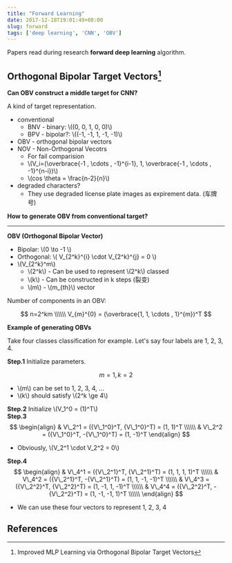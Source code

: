 ```yaml
---
title: "Forward Learning"
date: 2017-12-18T19:01:49+08:00
slug: forward
tags: ['deep learning', 'CNN', 'OBV']
---
```


Papers read during research **forward deep learning** algorithm.

## Orthogonal Bipolar Target Vectors[^1]

**Can OBV construct a middle target for CNN?**

A kind of target representation.

- conventional
    - BNV - binary: \\((0, 0, 1, 0, 0)\\)
    - BPV - bipolar?: \\((-1, -1, 1, -1, -1)\\)
- OBV - orthogonal bipolar vectors
- NOV - Non-Orthogonal Vecotrs
    - For fail comparision
    - \\(V_i=(\overbrace{-1 , \cdots , -1}^{i-1}, 1, \overbrace{-1 , \cdots , -1}^{n-i})\\)
    - \\(cos \theta = \frac{n-2}{n}\\)
- degraded characters?
    - They use degraded license plate images as expirement data. (车牌号)

**How to generate OBV from conventional target?**

<!--more-->

---

**OBV (Orthogonal Bipolar Vector)**

- Bipolar: \\(0 \to -1 \\)
- Orthogonal: \\( V\_{2^k}^{i} \cdot  V\_{2^k}^{j} = 0 \\)
- \\(V_{2^k}^m\\)
    - \\(2^k\\) - Can be used to represent \\(2^k\\) classed
    - \\(k\\) - Can be constructed in k steps (裂变)
    - \\(m\\) - \\(m_{th}\\) vector

Number of components in an OBV:

$$
n=2^km \\\\\\
V_{m}^{0} = (\overbrace{1, 1, \cdots , 1}^{m})^T
$$

**Example of generating OBVs**

Take four classes classification for example. Let's say four labels are 1, 2, 3, 4. <br>

**Step.1** Initialize parameters.

$$
m=1, k=2
$$

- \\(m\\) can be set to 1, 2, 3, 4, ... 
- \\(k\\) should satisfy \\(2^k \ge 4\\)

**Step.2** Initialize \\(V\_1^0 = (1)^T\\) <br>
**Step.3**
$$
\begin{align}
& V\_2^1 = ({V\_1^0}^T, {V\_1^0}^T) = (1, 1)^T \\\\\\
& V\_2^2 = ({V\_1^0}^T, -{V\_1^0}^T) = (1, -1)^T
\end{align}
$$

- Obviously, \\(V\_2^1 \cdot V\_2^2 = 0\\)

**Step.4**
$$
\begin{align}
& V\_4^1 = ({V\_2^1}^T, {V\_2^1}^T) = (1, 1, 1, 1)^T \\\\\\
& V\_4^2 = ({V\_2^1}^T, -{V\_2^1}^T) = (1, 1, -1, -1)^T \\\\\\
& V\_4^3 = ({V\_2^2}^T, {V\_2^2}^T) = (1, -1, 1, -1)^T \\\\\\
& V\_4^4 = ({V\_2^2}^T, -{V\_2^2}^T) = (1, -1, -1, 1)^T \\\\\\
\end{align}
$$

- We can use these four vectors to represent 1, 2, 3, 4

[^1]: Improved MLP Learning via Orthogonal Bipolar Target Vectors

## References

